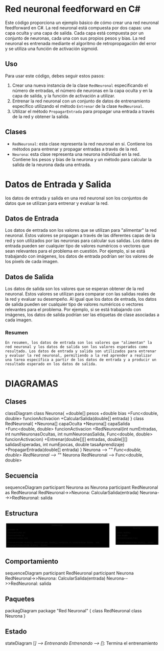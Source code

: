 ﻿# Red neuronal feedforward en C#

Este código proporciona un ejemplo básico de cómo crear una red neuronal feedforward en C#. La red neuronal está compuesta por dos capas: una capa oculta y una capa de salida. Cada capa está compuesta por un conjunto de neuronas, cada una con sus propios pesos y bias. La red neuronal es entrenada mediante el algoritmo de retropropagación del error y se utiliza una función de activación sigmoid.

## Uso
Para usar este código, debes seguir estos pasos:

1. Crear una nueva instancia de la clase `RedNeuronal` especificando el número de entradas, el número de neuronas en la capa oculta y en la capa de salida, y la función de activación a utilizar.
2. Entrenar la red neuronal con un conjunto de datos de entrenamiento específico utilizando el método `Entrenar` de la clase `RedNeuronal`.
3. Utilizar el método `PropagarEntrada` para propagar una entrada a través de la red y obtener la salida.

## Clases
- `RedNeuronal`: esta clase representa la red neuronal en sí. Contiene los métodos para entrenar y propagar entradas a través de la red.
- `Neurona`: esta clase representa una neurona individual en la red. Contiene los pesos y bias de la neurona y un método para calcular la salida de la neurona dada una entrada.

# Datos de Entrada y Salida

los datos de entrada y salida en una red neuronal son los conjuntos de datos que se utilizan para entrenar y evaluar la red.

## Datos de Entrada

Los datos de entrada son los valores que se utilizan para "alimentar" la red neuronal. Estos valores se propagan a través de las diferentes capas de la red y son utilizados por las neuronas para calcular sus salidas. Los datos de entrada pueden ser cualquier tipo de valores numéricos o vectores que sean relevantes para el problema en cuestión. Por ejemplo, si se está trabajando con imágenes, los datos de entrada podrían ser los valores de los pixels de cada imagen.

## Datos de Salida

Los datos de salida son los valores que se esperan obtener de la red neuronal. Estos valores se utilizan para comparar con las salidas reales de la red y evaluar su desempeño. Al igual que los datos de entrada, los datos de salida pueden ser cualquier tipo de valores numéricos o vectores relevantes para el problema. Por ejemplo, si se está trabajando con imágenes, los datos de salida podrían ser las etiquetas de clase asociadas a cada imagen.

### Resumen

```En resumen, los datos de entrada son los valores que "alimentan" la red neuronal y los datos de salida son los valores esperados como resultado. Los datos de entrada y salida son utilizados para entrenar y evaluar la red neuronal, permitiendo a la red aprender a realizar una tarea específica a partir de los datos de entrada y a producir un resultado esperado en los datos de salida.```

# DIAGRAMAS

## Clases

classDiagram
  class Neurona{
    +double[] pesos
    +double bias
    +Func<double, double> funcionActivacion
    +CalcularSalida(double[] entrada)
  }
  class RedNeuronal{
    +Neurona[] capaOculta
    +Neurona[] capaSalida
    +Func<double, double> funcionActivacion
    +RedNeuronal(int numEntradas, int numNeuronasOcultas, int numNeuronasSalida, Func<double, double> funcionActivacion)
    +Entrenar(double[][] entradas, double[][] salidasEsperadas, int numEpocas, double tasaAprendizaje)
    +PropagarEntrada(double[] entrada)
  }
  Neurona --> "*" Func<double, double>
  RedNeuronal --> "*" Neurona
  RedNeuronal --> Func<double, double>

## Secuencia 

sequenceDiagram
  participant Neurona as Neurona
  participant RedNeuronal as RedNeuronal
  RedNeuronal->>Neurona: CalcularSalida(entrada)
  Neurona-->>RedNeuronal: salida

## Estructura

<svg aria-labelledby="chart-title-mermaid-1674349635709 chart-desc-mermaid-1674349635709" role="img" viewBox="0.000030517578125 0 1221.3907470703125 207.33331298828125" style="max-width: 1221.39px; background-color: rgb(255, 255, 255);" xmlns:xlink="http://www.w3.org/1999/xlink" xmlns="http://www.w3.org/2000/svg" width="100%" id="mermaid-1674349635709"><title id="chart-title-mermaid-1674349635709"/><desc id="chart-desc-mermaid-1674349635709"/><style>#mermaid-1674349635709 {font-family:"trebuchet ms",verdana,arial,sans-serif;font-size:16px;fill:#333;}#mermaid-1674349635709 .error-icon{fill:#552222;}#mermaid-1674349635709 .error-text{fill:#552222;stroke:#552222;}#mermaid-1674349635709 .edge-thickness-normal{stroke-width:2px;}#mermaid-1674349635709 .edge-thickness-thick{stroke-width:3.5px;}#mermaid-1674349635709 .edge-pattern-solid{stroke-dasharray:0;}#mermaid-1674349635709 .edge-pattern-dashed{stroke-dasharray:3;}#mermaid-1674349635709 .edge-pattern-dotted{stroke-dasharray:2;}#mermaid-1674349635709 .marker{fill:#333333;stroke:#333333;}#mermaid-1674349635709 .marker.cross{stroke:#333333;}#mermaid-1674349635709 svg{font-family:"trebuchet ms",verdana,arial,sans-serif;font-size:16px;}#mermaid-1674349635709 g.classGroup text{fill:#9370DB;fill:#131300;stroke:none;font-family:"trebuchet ms",verdana,arial,sans-serif;font-size:10px;}#mermaid-1674349635709 g.classGroup text .title{font-weight:bolder;}#mermaid-1674349635709 .nodeLabel,#mermaid-1674349635709 .edgeLabel{color:#131300;}#mermaid-1674349635709 .edgeLabel .label rect{fill:#ECECFF;}#mermaid-1674349635709 .label text{fill:#131300;}#mermaid-1674349635709 .edgeLabel .label span{background:#ECECFF;}#mermaid-1674349635709 .classTitle{font-weight:bolder;}#mermaid-1674349635709 .node rect,#mermaid-1674349635709 .node circle,#mermaid-1674349635709 .node ellipse,#mermaid-1674349635709 .node polygon,#mermaid-1674349635709 .node path{fill:#ECECFF;stroke:#9370DB;stroke-width:1px;}#mermaid-1674349635709 .divider{stroke:#9370DB;stroke:1;}#mermaid-1674349635709 g.clickable{cursor:pointer;}#mermaid-1674349635709 g.classGroup rect{fill:#ECECFF;stroke:#9370DB;}#mermaid-1674349635709 g.classGroup line{stroke:#9370DB;stroke-width:1;}#mermaid-1674349635709 .classLabel .box{stroke:none;stroke-width:0;fill:#ECECFF;opacity:0.5;}#mermaid-1674349635709 .classLabel .label{fill:#9370DB;font-size:10px;}#mermaid-1674349635709 .relation{stroke:#333333;stroke-width:1;fill:none;}#mermaid-1674349635709 .dashed-line{stroke-dasharray:3;}#mermaid-1674349635709 #compositionStart,#mermaid-1674349635709 .composition{fill:#333333!important;stroke:#333333!important;stroke-width:1;}#mermaid-1674349635709 #compositionEnd,#mermaid-1674349635709 .composition{fill:#333333!important;stroke:#333333!important;stroke-width:1;}#mermaid-1674349635709 #dependencyStart,#mermaid-1674349635709 .dependency{fill:#333333!important;stroke:#333333!important;stroke-width:1;}#mermaid-1674349635709 #dependencyStart,#mermaid-1674349635709 .dependency{fill:#333333!important;stroke:#333333!important;stroke-width:1;}#mermaid-1674349635709 #extensionStart,#mermaid-1674349635709 .extension{fill:#333333!important;stroke:#333333!important;stroke-width:1;}#mermaid-1674349635709 #extensionEnd,#mermaid-1674349635709 .extension{fill:#333333!important;stroke:#333333!important;stroke-width:1;}#mermaid-1674349635709 #aggregationStart,#mermaid-1674349635709 .aggregation{fill:#ECECFF!important;stroke:#333333!important;stroke-width:1;}#mermaid-1674349635709 #aggregationEnd,#mermaid-1674349635709 .aggregation{fill:#ECECFF!important;stroke:#333333!important;stroke-width:1;}#mermaid-1674349635709 #lollipopStart,#mermaid-1674349635709 .lollipop{fill:#ECECFF!important;stroke:#333333!important;stroke-width:1;}#mermaid-1674349635709 #lollipopEnd,#mermaid-1674349635709 .lollipop{fill:#ECECFF!important;stroke:#333333!important;stroke-width:1;}#mermaid-1674349635709 .edgeTerminals{font-size:11px;}#mermaid-1674349635709 :root{--mermaid-font-family:"trebuchet ms",verdana,arial,sans-serif;}</style><g><defs><marker orient="auto" markerHeight="240" markerWidth="190" refY="7" refX="0" class="marker aggregation classDiagram" id="classDiagram-aggregationStart"><path d="M 18,7 L9,13 L1,7 L9,1 Z"/></marker></defs><defs><marker orient="auto" markerHeight="28" markerWidth="20" refY="7" refX="19" class="marker aggregation classDiagram" id="classDiagram-aggregationEnd"><path d="M 18,7 L9,13 L1,7 L9,1 Z"/></marker></defs><defs><marker orient="auto" markerHeight="240" markerWidth="190" refY="7" refX="0" class="marker extension classDiagram" id="classDiagram-extensionStart"><path d="M 1,7 L18,13 V 1 Z"/></marker></defs><defs><marker orient="auto" markerHeight="28" markerWidth="20" refY="7" refX="19" class="marker extension classDiagram" id="classDiagram-extensionEnd"><path d="M 1,1 V 13 L18,7 Z"/></marker></defs><defs><marker orient="auto" markerHeight="240" markerWidth="190" refY="7" refX="0" class="marker composition classDiagram" id="classDiagram-compositionStart"><path d="M 18,7 L9,13 L1,7 L9,1 Z"/></marker></defs><defs><marker orient="auto" markerHeight="28" markerWidth="20" refY="7" refX="19" class="marker composition classDiagram" id="classDiagram-compositionEnd"><path d="M 18,7 L9,13 L1,7 L9,1 Z"/></marker></defs><defs><marker orient="auto" markerHeight="240" markerWidth="190" refY="7" refX="0" class="marker dependency classDiagram" id="classDiagram-dependencyStart"><path d="M 5,7 L9,13 L1,7 L9,1 Z"/></marker></defs><defs><marker orient="auto" markerHeight="28" markerWidth="20" refY="7" refX="19" class="marker dependency classDiagram" id="classDiagram-dependencyEnd"><path d="M 18,7 L9,13 L14,7 L9,1 Z"/></marker></defs><defs><marker orient="auto" markerHeight="240" markerWidth="190" refY="7" refX="0" class="marker lollipop classDiagram" id="classDiagram-lollipopStart"><circle r="6" cy="7" cx="6" fill="white" stroke="black"/></marker></defs><g class="root"><g class="clusters"/><g class="edgePaths"/><g class="edgeLabels"/><g class="nodes"><g transform="translate(416.6133117675781, 103.66665649414062)" id="classid-RedNeuronal-10" class="node default"><rect height="191.33332443237305" width="817.2266235351562" y="-95.66666221618652" x="-408.6133117675781" class="outer title-state"/><line y2="-65.33333015441895" y1="-65.33333015441895" x2="408.6133117675781" x1="-408.6133117675781" class="divider"/><line y2="39.99999809265137" y1="39.99999809265137" x2="408.6133117675781" x1="-408.6133117675781" class="divider"/><g class="label"><foreignObject height="0" width="0"><div style="display: inline-block; white-space: nowrap;" xmlns="http://www.w3.org/1999/xhtml"><span class="nodeLabel"></span></div></foreignObject><foreignObject transform="translate( -48.0859375, -88.16666221618652)" height="18.333332061767578" width="96.171875" class="classTitle"><div style="display: inline-block; white-space: nowrap;" xmlns="http://www.w3.org/1999/xhtml"><span class="nodeLabel">RedNeuronal</span></div></foreignObject><foreignObject transform="translate( -401.1133117675781, -53.833330154418945)" height="18.333332061767578" width="98.46353912353516"><div style="display: inline-block; white-space: nowrap;" xmlns="http://www.w3.org/1999/xhtml"><span class="nodeLabel">-entradas: int</span></div></foreignObject><foreignObject transform="translate( -401.1133117675781, -31.499998092651367)" height="18.333332061767578" width="154.2578125"><div style="display: inline-block; white-space: nowrap;" xmlns="http://www.w3.org/1999/xhtml"><span class="nodeLabel">-neuronasOcultas: int</span></div></foreignObject><foreignObject transform="translate( -401.1133117675781, -9.166666030883789)" height="18.333332061767578" width="143.5677032470703"><div style="display: inline-block; white-space: nowrap;" xmlns="http://www.w3.org/1999/xhtml"><span class="nodeLabel">-neuronasSalida: int</span></div></foreignObject><foreignObject transform="translate( -401.1133117675781, 13.166666030883789)" height="18.333332061767578" width="177.91665649414062"><div style="display: inline-block; white-space: nowrap;" xmlns="http://www.w3.org/1999/xhtml"><span class="nodeLabel">-funcionActivacion: Func</span></div></foreignObject><foreignObject transform="translate( -401.1133117675781, 47.49999809265137)" height="18.333332061767578" width="802.2266235351562"><div style="display: inline-block; white-space: nowrap;" xmlns="http://www.w3.org/1999/xhtml"><span class="nodeLabel">+Entrenar(entradas: double[][], salidasEsperadas: double[][], numEpocas: int, tasaAprendizaje: double) : : void</span></div></foreignObject><foreignObject transform="translate( -401.1133117675781, 69.83333015441895)" height="18.333332061767578" width="352.0703430175781"><div style="display: inline-block; white-space: nowrap;" xmlns="http://www.w3.org/1999/xhtml"><span class="nodeLabel">+PropagarEntrada(entrada: double[]) : : double[]</span></div></foreignObject></g></g><g transform="translate(1044.3086700439453, 103.66665649414062)" id="classid-Neurona-11" class="node default"><rect height="146.6666603088379" width="338.1640930175781" y="-73.33333015441895" x="-169.08204650878906" class="outer title-state"/><line y2="-42.99999809265137" y1="-42.99999809265137" x2="169.08204650878906" x1="-169.08204650878906" class="divider"/><line y2="39.99999809265137" y1="39.99999809265137" x2="169.08204650878906" x1="-169.08204650878906" class="divider"/><g class="label"><foreignObject height="0" width="0"><div style="display: inline-block; white-space: nowrap;" xmlns="http://www.w3.org/1999/xhtml"><span class="nodeLabel"></span></div></foreignObject><foreignObject transform="translate( -31.595050811767578, -65.83333015441895)" height="18.333332061767578" width="63.190101623535156" class="classTitle"><div style="display: inline-block; white-space: nowrap;" xmlns="http://www.w3.org/1999/xhtml"><span class="nodeLabel">Neurona</span></div></foreignObject><foreignObject transform="translate( -161.58204650878906, -31.499998092651367)" height="18.333332061767578" width="116.10676574707031"><div style="display: inline-block; white-space: nowrap;" xmlns="http://www.w3.org/1999/xhtml"><span class="nodeLabel">-pesos: double[]</span></div></foreignObject><foreignObject transform="translate( -161.58204650878906, -9.166666030883789)" height="18.333332061767578" width="93.54166412353516"><div style="display: inline-block; white-space: nowrap;" xmlns="http://www.w3.org/1999/xhtml"><span class="nodeLabel">-bias: double</span></div></foreignObject><foreignObject transform="translate( -161.58204650878906, 13.166666030883789)" height="18.333332061767578" width="177.91665649414062"><div style="display: inline-block; white-space: nowrap;" xmlns="http://www.w3.org/1999/xhtml"><span class="nodeLabel">-funcionActivacion: Func</span></div></foreignObject><foreignObject transform="translate( -161.58204650878906, 47.49999809265137)" height="18.333332061767578" width="323.1640930175781"><div style="display: inline-block; white-space: nowrap;" xmlns="http://www.w3.org/1999/xhtml"><span class="nodeLabel">+CalcularSalida(entrada: double[]) : : double</span></div></foreignObject></g></g></g></g></g></svg>

## Comportamiento

sequenceDiagram
participant RedNeuronal
participant Neurona
RedNeuronal->>Neurona: CalcularSalida(entrada)
Neurona-->>RedNeuronal: salida


## Paquetes

packagDiagram
package "Red Neuronal" {
  class RedNeuronal
  class Neurona
}

## Estado

stateDiagram
[*] --> Entrenando
Entrenando --> [*]: Termina el entrenamiento